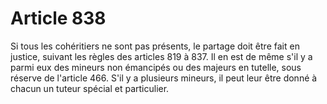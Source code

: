 # Article 838

Si tous les cohéritiers ne sont pas présents, le partage doit être fait en justice, suivant les règles des articles 819 à 837.   Il en est de même s'il y a parmi eux des mineurs non émancipés ou des majeurs en tutelle, sous réserve de l'article 466.   S'il y a plusieurs mineurs, il peut leur être donné à chacun un tuteur spécial et particulier.